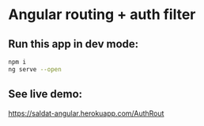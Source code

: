 # Angular routing + auth filter

## Run this app in dev mode:
```bash
npm i
ng serve --open
```

## See live demo:
https://saldat-angular.herokuapp.com/AuthRout
